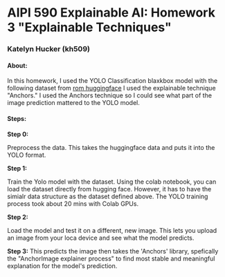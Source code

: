 # AIPI 590 Explainable AI: Homework 3 "Explainable Techniques"
### Katelyn Hucker (kh509)

#### About: 
In this homework, I used the YOLO Classification blaxkbox model with the following dataset from [rom huggingface](https://huggingface.co/datasets/lucabaggi/animal-wildlife) I used the explainable technique "Anchors." I used the Anchors technique so I could see what part of the image prediction mattered to the YOLO model. 

#### Steps: 

**Step 0:**

Preprocess the data. This takes the huggingface data and puts it into the YOLO format. 

**Step 1:**

Train the Yolo model with the dataset. Using the colab notebook, you can load the dataset directly from hugging face. However, it has to have the simialr data structure as the dataset defined above. 
The YOLO training process took about 20 mins with Colab GPUs. 

**Step 2:**

Load the model and test it on a different, new image. This lets you upload an image from your loca device and see what the model predicts. 

**Step 3:**
This predicts the image then takes the 'Anchors' library, spefically  the "AnchorImage explainer process" to find most stable and meaningful explanation for the model's prediction. 


